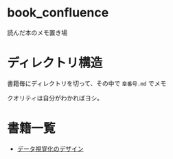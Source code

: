 # book_confluence
読んだ本のメモ置き場

# ディレクトリ構造

書籍毎にディレクトリを切って、その中で `章番号.md` でメモ

クオリティは自分がわかればヨシ。

# 書籍一覧
 * [データ視覚化のデザイン](./data_visualization_design)
